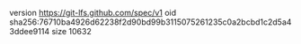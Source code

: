 version https://git-lfs.github.com/spec/v1
oid sha256:76710ba4926d62238f2d90bd99b3115075261235c0a2bcbd1c2d5a43ddee9114
size 10632
